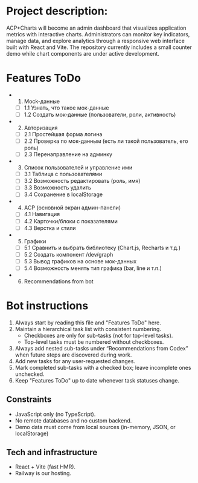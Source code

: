 # Project description:

ACP+Charts will become an admin dashboard that visualizes application metrics with interactive charts. Administrators can monitor key indicators, manage data, and explore analytics through a responsive web interface built with React and Vite. The repository currently includes a small counter demo while chart components are under active development.

# Features ToDo
- 1. Mock-данные
  - [ ] 1.1 Узнать, что такое мок-данные
  - [ ] 1.2 Создать мок-данные (пользователи, роли, активность)
- 2. Авторизация
  - [ ] 2.1 Простейшая форма логина
  - [ ] 2.2 Проверка по мок-данным (есть ли такой пользователь, его роль)
  - [ ] 2.3 Перенаправление на админку
- 3. Список пользователей и управление ими
  - [ ] 3.1 Таблица с пользователями
  - [ ] 3.2 Возможность редактировать (роль, имя)
  - [ ] 3.3 Возможность удалить
  - [ ] 3.4 Сохранение в localStorage
- 4. ACP (основной экран админ-панели)
  - [ ] 4.1 Навигация
  - [ ] 4.2 Карточки/блоки с показателями
  - [ ] 4.3 Верстка и стили
- 5. Графики
  - [ ] 5.1 Сравнить и выбрать библиотеку (Chart.js, Recharts и т.д.)
  - [ ] 5.2 Создать компонент /dev/graph
  - [ ] 5.3 Вывод графиков на основе мок-данных
  - [ ] 5.4 Возможность менять тип графика (bar, line и т.п.)
- 6. Recommendations from bot

# Bot instructions

1. Always start by reading this file and "Features ToDo" here.
2. Maintain a hierarchical task list with consistent numbering.
   - Checkboxes are only for sub-tasks (not for top-level tasks).
   - Top-level tasks must be numbered without checkboxes.
3. Always add nested sub-tasks under “Recommendations from Codex” when future steps are discovered during work.
4. Add new tasks for any user-requested changes.
5. Mark completed sub-tasks with a checked box; leave incomplete ones unchecked.
6. Keep "Features ToDo" up to date whenever task statuses change.

## Constraints
- JavaScript only (no TypeScript).
- No remote databases and no custom backend.
- Demo data must come from local sources (in-memory, JSON, or localStorage)

## Tech and infrastructure
- React + Vite (fast HMR).
- Railway is our hosting.
